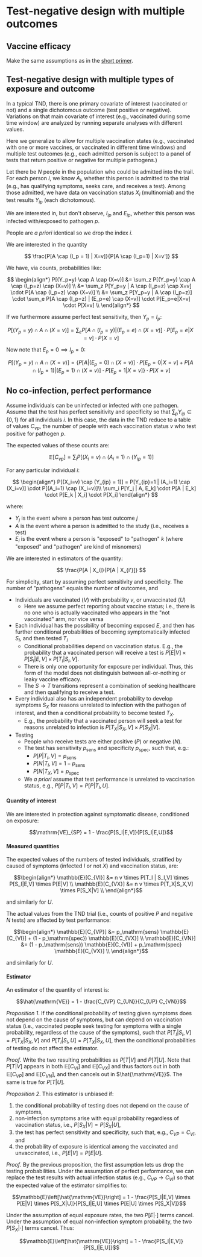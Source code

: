 # Test-negative design with multiple outcomes

## Vaccine efficacy

Make the same assumptions as in the [short primer](primer_short.md).

## Test-negative design with multiple types of exposure and outcome

In a typical TND, there is one primary covariate of interest (vaccinated or not) and a single dichotomous outcome (test positive or negative). Variations on that main covariate of interest (e.g., vaccinated during some time window) are analyzed by running separate analyses with different values.

Here we generalize to allow for multiple vaccination states (e.g., vaccinated with one or more vaccines, or vaccinated in different time windows) and multiple test outcomes (e.g., each admitted person is subject to a panel of tests that return positive or negative for multiple pathogens.)

Let there be $N$ people in the population who could be admitted into the trail. For each person $i$, we know $A_i$, whether this person is admitted to the trial (e.g., has qualifying symptoms, seeks care, and receives a test). Among those admitted, we have data on vaccination status $X_i$ (multinomial) and the test results $Y_{ip}$ (each dichotomous).

We are interested in, but don't observe, $I_{ip}$ and $E_{ip}$, whether this person was infected with/exposed to pathogen $p$.

People are _a priori_ identical so we drop the index $i$.

We are interested in the quantity

$$
\frac{P[A \cap (I_p = 1) | X=v]}{P[A \cap (I_p=1) | X=v']}
$$

We have, via counts, probabilities like:

$$
\begin{align*}
P[(Y_p=y) \cap A \cap (X=v)]
&= \sum_z P[(Y_p=y) \cap A \cap (I_p=z) \cap (X=v)] \\
&= \sum_z P[Y_p=y | A \cap (I_p=z) \cap X=v] \cdot P[A \cap (I_p=z) \cap (X=v)] \\
&= \sum_z P[Y_p=y | A \cap (I_p=z)] \cdot \sum_e P[A \cap (I_p=z) | (E_p=e) \cap (X=v)] \cdot P[E_p=e|X=v] \cdot P[X=v] \\
\end{align*}
$$

If we furthermore assume perfect test sensitivity, then $Y_p = I_p$:

$$
P[(Y_p=y) \cap A \cap (X=v)] = \sum_e P[A \cap (I_p=y) | (E_p=e) \cap (X=v)] \cdot P[E_p=e|X=v] \cdot P[X=v]
$$

Now note that $E_p=0 \implies I_p=0$:

$$
P[(Y_p=y) \cap A \cap (X=v)] = \left\{ P[A | (E_p=0) \cap (X=v)] \cdot P[E_p=0|X=v] + P[A \cap (I_p=1) | (E_p=1) \cap (X=v)] \cdot P[E_p=1|X=v] \right\} \cdot P[X=v]
$$

## No co-infection, perfect performance

Assume individuals can be uninfected or infected with one pathogen. Assume that the test has perfect sensitivity and specificity so that $\sum_p Y_{ip} \in \{0, 1\}$ for all individuals $i$. In this case, the data in the TND reduce to a table of values $C_{vp}$, the number of people with each vaccination status $v$ who test positive for pathogen $p$.

The expected values of these counts are:

$$
\mathbb{E}[C_{vp}] = \sum_i P[(X_i=v) \cap (A_i = 1) \cap (Y_{ip} = 1)]
$$

For any particular individual $i$:

$$
\begin{align*}
P[(X_i=v) \cap (Y_{ip} = 1)] = P[Y_{ip}=1 | (A_i=1) \cap (X_i=v)] \cdot P[(A_i=1) \cap (X_i=v)]\\
\sum_i P[Y_j | A, E_k] \cdot P[A | E_k] \cdot P[E_k | X_i] \cdot P[X_i]
\end{align*}
$$

where:

- $Y_j$ is the event where a person has test outcome $j$
- $A$ is the event where a person is admitted to the study (i.e., receives a test)
- $E_i$ is the event where a person is "exposed" to "pathogen" $k$ (where "exposed" and "pathogen" are kind of misnomers)

We are interested in estimators of the quantity:

$$
\frac{P[A | X_i]}{P[A | X_{i'}]}
$$

For simplicity, start by assuming perfect sensitivity and specificity. The number of "pathogens" equals the number of outcomes, and

- Individuals are vaccinated ($V$) with probability $v$, or unvaccinated ($U$)
  - Here we assume perfect reporting about vaccine status; i.e., there is no one who is actually vaccinated who appears in the "not vaccinated" arm, nor vice versa
- Each individual has the possibility of becoming exposed $E$, and then has further conditional probabilities of becoming symptomatically infected $S_I$, and then tested $T_I$
  - Conditional probabilities depend on vaccination status. E.g., the probability that a vaccinated person will receive a test is $P[E|V] \times P[S_I|E,V] \times P[T_I|S_I,V]$.
  - There is only one opportunity for exposure per individual. Thus, this form of the model does not distinguish between all-or-nothing or leaky vaccine efficacy.
  - The $S \to T$ transitions represent a combination of seeking healthcare and then qualifying to receive a test.
- Every individual also has an independent probability to develop symptoms $S_X$ for reasons unrelated to infection with the pathogen of interest, and then a conditional probability to become tested $T_X$.
  - E.g., the probability that a vaccinated person will seek a test for reasons unrelated to infection is $P[T_X|S_X,V] \times P[S_X|V]$.
- Testing
  - People who receive tests are either positive ($P$) or negative ($N$).
  - The test has sensitivity $p_\mathrm{sens}$ and specificity $p_\mathrm{spec}$, such that, e.g.:
    - $P[P|T_I,V] = p_\mathrm{sens}$
    - $P[N|T_I,V] = 1 - p_\mathrm{sens}$
    - $P[N|T_X,V] = p_\mathrm{spec}$
  - We _a priori_ assume that test performance is unrelated to vaccination status, e.g., $P[P|T_I,V]=P[P|T_I,U]$.

#### Quantity of interest

We are interested in protection against symptomatic disease, conditioned on exposure:

```math
\mathrm{VE}_{SP} = 1 - \frac{P[S_I|E,V]}{P[S_I|E,U]}
```

#### Measured quantities

The expected values of the numbers of tested individuals, stratified by caused of symptoms (infected $I$ or not $X$) and vaccination status, are:

```math
\begin{align*}
\mathbb{E}[C_{VI}] &= n v \times P[T_I | S_I,V] \times P[S_I|E,V] \times P[E|V] \\
\mathbb{E}[C_{VX}] &= n v \times P[T_X|S_X,V] \times P[S_X|V] \\
\end{align*}
```

and similarly for $U$.

The actual values from the TND trial (i.e., counts of positive $P$ and negative $N$ tests) are affected by test performance:

```math
\begin{align*}
\mathbb{E}[C_{VP}] &= p_\mathrm{sens} \mathbb{E}[C_{VI}] + (1 - p_\mathrm{spec}) \mathbb{E}[C_{VX}] \\
\mathbb{E}[C_{VN}] &= (1 - p_\mathrm{sens}) \mathbb{E}[C_{VI}] + p_\mathrm{spec} \mathbb{E}[C_{VX}] \\
\end{align*}
```

and similarly for $U$.

#### Estimator

An estimator of the quantity of interest is:

```math
\hat{\mathrm{VE}} = 1 - \frac{C_{VP} C_{UN}}{C_{UP} C_{VN}}
```

_Proposition 1_. If the conditional probability of testing given symptoms does not depend on the cause of symptoms, but can depend on vaccination status (i.e., vaccinated people seek testing for symptoms with a single probability, regardless of the cause of the symptoms), such that $P[T_I|S_I,V] = P[T_X|S_X,V]$ and $P[T_I|S_I,U] = P[T_X|S_X,U]$, then the conditional probabilities of testing do not affect the estimator.

_Proof_. Write the two resulting probabilities as $P[T|V]$ and $P[T|U]$. Note that $P[T|V]$ appears in both $\mathbb{E}[C_{VI}]$ and $\mathbb{E}[C_{VX}]$ and thus factors out in both $\mathbb{E}[C_{VP}]$ and $\mathbb{E}[C_{VN}]$, and then cancels out in $\hat{\mathrm{VE}}$. The same is true for $P[T|U]$.

_Proposition 2_. This estimator is unbiased if:

1. the conditional probability of testing does not depend on the cause of symptoms,
2. non-infection symptoms arise with equal probability regardless of vaccination status, i.e., $P[S_X|V] = P[S_X|U]$,
3. the test has perfect sensitivity and specificity, such that, e.g., $C_{VP} = C_{VI}$, and
4. the probability of exposure is identical among the vaccinated and unvaccinated, i.e., $P[E|V] = P[E|U]$.

_Proof_. By the previous proposition, the first assumption lets us drop the testing probabilities. Under the assumption of perfect performance, we can replace the test results with actual infection status (e.g., $C_{VP} \to C_{VI}$) so that the expected value of the estimator simplifies to:

```math
\mathbb{E}\left[\hat{\mathrm{VE}}\right] = 1 -
  \frac{P[S_I|E,V] \times P[E|V] \times P[S_X|U]}{P[S_I|E,U] \times P[E|U] \times P[S_X|V]}
```

Under the assumption of equal exposure rates, the two $P[E|\cdot]$ terms cancel. Under the assumption of equal non-infection symptom probability, the two $P[S_X|\cdot]$ terms cancel. Thus:

```math
\mathbb{E}\left[\hat{\mathrm{VE}}\right]
  = 1 - \frac{P[S_I|E,V]}{P[S_I|E,U]}
```
